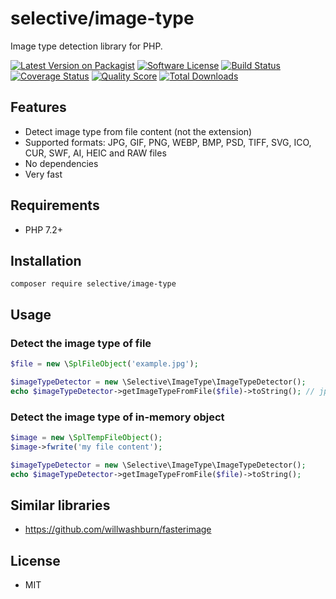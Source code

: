 # selective/image-type

Image type detection library for PHP.

[![Latest Version on Packagist](https://img.shields.io/github/release/selective-php/image-type.svg?style=flat-square)](https://packagist.org/packages/selective/image-type)
[![Software License](https://img.shields.io/badge/license-MIT-brightgreen.svg?style=flat-square)](LICENSE.md)
[![Build Status](https://img.shields.io/travis/selective-php/image-type/master.svg?style=flat-square)](https://travis-ci.org/selective-php/image-type)
[![Coverage Status](https://img.shields.io/scrutinizer/coverage/g/selective-php/image-type.svg?style=flat-square)](https://scrutinizer-ci.com/g/selective-php/image-type/code-structure)
[![Quality Score](https://img.shields.io/scrutinizer/quality/g/selective-php/image-type.svg?style=flat-square)](https://scrutinizer-ci.com/g/selective-php/image-type/?branch=master)
[![Total Downloads](https://img.shields.io/packagist/dt/selective/image-type.svg?style=flat-square)](https://packagist.org/packages/selective/image-type/stats)


## Features

* Detect image type from file content (not the extension)
* Supported formats: JPG, GIF, PNG, WEBP, BMP, PSD, TIFF, SVG, ICO, CUR, SWF, AI, HEIC and RAW files
* No dependencies
* Very fast

## Requirements

* PHP 7.2+

## Installation

```
composer require selective/image-type
```

## Usage

### Detect the image type of file

```php
$file = new \SplFileObject('example.jpg');

$imageTypeDetector = new \Selective\ImageType\ImageTypeDetector();
echo $imageTypeDetector->getImageTypeFromFile($file)->toString(); // jpeg
```

### Detect the image type of in-memory object

```php
$image = new \SplTempFileObject();
$image->fwrite('my file content');

$imageTypeDetector = new \Selective\ImageType\ImageTypeDetector();
echo $imageTypeDetector->getImageTypeFromFile($file)->toString();
```

## Similar libraries

* https://github.com/willwashburn/fasterimage

## License

* MIT
